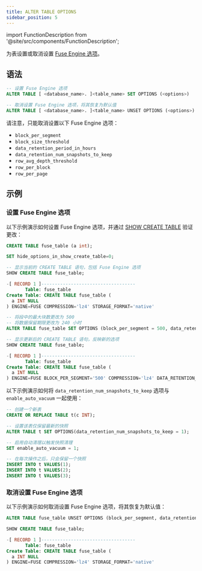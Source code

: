 ```yaml
---
title: ALTER TABLE OPTIONS
sidebar_position: 5
---
```

import FunctionDescription from '@site/src/components/FunctionDescription';

<FunctionDescription description="Introduced or updated: v1.2.733"/>

为表设置或取消设置 [Fuse Engine 选项](../../../00-sql-reference/30-table-engines/00-fuse.md#fuse-engine-options)。

## 语法

```sql
-- 设置 Fuse Engine 选项
ALTER TABLE [ <database_name>. ]<table_name> SET OPTIONS (<options>)

-- 取消设置 Fuse Engine 选项，将其恢复为默认值
ALTER TABLE [ <database_name>. ]<table_name> UNSET OPTIONS (<options>)
```

请注意，只能取消设置以下 Fuse Engine 选项：

- `block_per_segment`
- `block_size_threshold`
- `data_retention_period_in_hours`
- `data_retention_num_snapshots_to_keep`
- `row_avg_depth_threshold`
- `row_per_block`
- `row_per_page`

## 示例

### 设置 Fuse Engine 选项

以下示例演示如何设置 Fuse Engine 选项，并通过 [SHOW CREATE TABLE](show-create-table.md) 验证更改：

```sql
CREATE TABLE fuse_table (a int);

SET hide_options_in_show_create_table=0;

-- 显示当前的 CREATE TABLE 语句，包括 Fuse Engine 选项
SHOW CREATE TABLE fuse_table;

-[ RECORD 1 ]-----------------------------------
       Table: fuse_table
Create Table: CREATE TABLE fuse_table (
  a INT NULL
) ENGINE=FUSE COMPRESSION='lz4' STORAGE_FORMAT='native'

-- 将段中的最大块数更改为 500
-- 将数据保留期限更改为 240 小时
ALTER TABLE fuse_table SET OPTIONS (block_per_segment = 500, data_retention_period_in_hours = 240);

-- 显示更新后的 CREATE TABLE 语句，反映新的选项
SHOW CREATE TABLE fuse_table;

-[ RECORD 1 ]-----------------------------------
       Table: fuse_table
Create Table: CREATE TABLE fuse_table (
  a INT NULL
) ENGINE=FUSE BLOCK_PER_SEGMENT='500' COMPRESSION='lz4' DATA_RETENTION_PERIOD_IN_HOURS='240' STORAGE_FORMAT='native'
```

以下示例演示如何将 `data_retention_num_snapshots_to_keep` 选项与 `enable_auto_vacuum` 一起使用：

```sql
-- 创建一个新表
CREATE OR REPLACE TABLE t(c INT);

-- 设置该表仅保留最新的快照
ALTER TABLE t SET OPTIONS(data_retention_num_snapshots_to_keep = 1);

-- 启用自动清理以触发快照清理
SET enable_auto_vacuum = 1;

-- 在每次操作之后，只会保留一个快照
INSERT INTO t VALUES(1);
INSERT INTO t VALUES(2);
INSERT INTO t VALUES(3);
```

### 取消设置 Fuse Engine 选项

以下示例演示如何取消设置 Fuse Engine 选项，将其恢复为默认值：

```sql
ALTER TABLE fuse_table UNSET OPTIONS (block_per_segment, data_retention_period_in_hours);

SHOW CREATE TABLE fuse_table;

-[ RECORD 1 ]-----------------------------------
       Table: fuse_table
Create Table: CREATE TABLE fuse_table (
  a INT NULL
) ENGINE=FUSE COMPRESSION='lz4' STORAGE_FORMAT='native'